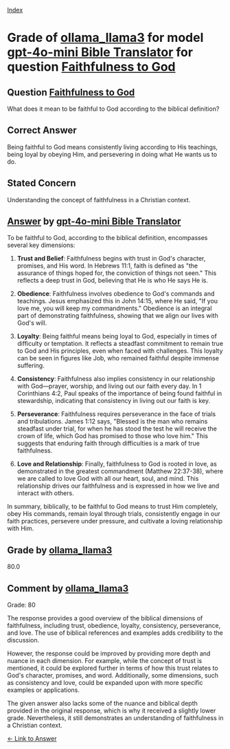 
[Index](../../../../index.md)
# Grade of [ollama_llama3](../../../grading_models/ollama_llama3.md) for model [gpt-4o-mini Bible Translator](../../../answering_models/gpt-4o-mini_Bible_Translator.md) for question [Faithfulness to God](../../../questions/Faithfulness_to_God.md)

## Question [Faithfulness to God](../../../questions/Faithfulness_to_God.md)
What does it mean to be faithful to God according to the biblical definition?

## Correct Answer
Being faithful to God means consistently living according to His teachings, being loyal by obeying Him, and persevering in doing what He wants us to do.

## Stated Concern
Understanding the concept of faithfulness in a Christian context.

## [Answer](../Faithfulness_to_God.md) by [gpt-4o-mini Bible Translator](../../../answering_models/gpt-4o-mini_Bible_Translator.md)
To be faithful to God, according to the biblical definition, encompasses several key dimensions:

1. **Trust and Belief**: Faithfulness begins with trust in God's character, promises, and His word. In Hebrews 11:1, faith is defined as "the assurance of things hoped for, the conviction of things not seen." This reflects a deep trust in God, believing that He is who He says He is.

2. **Obedience**: Faithfulness involves obedience to God's commands and teachings. Jesus emphasized this in John 14:15, where He said, "If you love me, you will keep my commandments." Obedience is an integral part of demonstrating faithfulness, showing that we align our lives with God's will.

3. **Loyalty**: Being faithful means being loyal to God, especially in times of difficulty or temptation. It reflects a steadfast commitment to remain true to God and His principles, even when faced with challenges. This loyalty can be seen in figures like Job, who remained faithful despite immense suffering.

4. **Consistency**: Faithfulness also implies consistency in our relationship with God—prayer, worship, and living out our faith every day. In 1 Corinthians 4:2, Paul speaks of the importance of being found faithful in stewardship, indicating that consistency in living out our faith is key.

5. **Perseverance**: Faithfulness requires perseverance in the face of trials and tribulations. James 1:12 says, "Blessed is the man who remains steadfast under trial, for when he has stood the test he will receive the crown of life, which God has promised to those who love him." This suggests that enduring faith through difficulties is a mark of true faithfulness.

6. **Love and Relationship**: Finally, faithfulness to God is rooted in love, as demonstrated in the greatest commandment (Matthew 22:37-38), where we are called to love God with all our heart, soul, and mind. This relationship drives our faithfulness and is expressed in how we live and interact with others.

In summary, biblically, to be faithful to God means to trust Him completely, obey His commands, remain loyal through trials, consistently engage in our faith practices, persevere under pressure, and cultivate a loving relationship with Him.

## Grade by [ollama_llama3](../../../grading_models/ollama_llama3.md)
80.0

## Comment by [ollama_llama3](../../../grading_models/ollama_llama3.md)
Grade: 80

The response provides a good overview of the biblical dimensions of faithfulness, including trust, obedience, loyalty, consistency, perseverance, and love. The use of biblical references and examples adds credibility to the discussion.

However, the response could be improved by providing more depth and nuance in each dimension. For example, while the concept of trust is mentioned, it could be explored further in terms of how this trust relates to God's character, promises, and word. Additionally, some dimensions, such as consistency and love, could be expanded upon with more specific examples or applications.

The given answer also lacks some of the nuance and biblical depth provided in the original response, which is why it received a slightly lower grade. Nevertheless, it still demonstrates an understanding of faithfulness in a Christian context.

[&lt;- Link to Answer](../Faithfulness_to_God.md)
